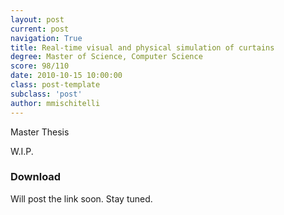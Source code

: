 ```yaml
---
layout: post
current: post
navigation: True
title: Real-time visual and physical simulation of curtains
degree: Master of Science, Computer Science 
score: 98/110
date: 2010-10-15 10:00:00
class: post-template
subclass: 'post'
author: mmischitelli
---
```


Master Thesis

W.I.P.

### Download
Will post the link soon. Stay tuned.